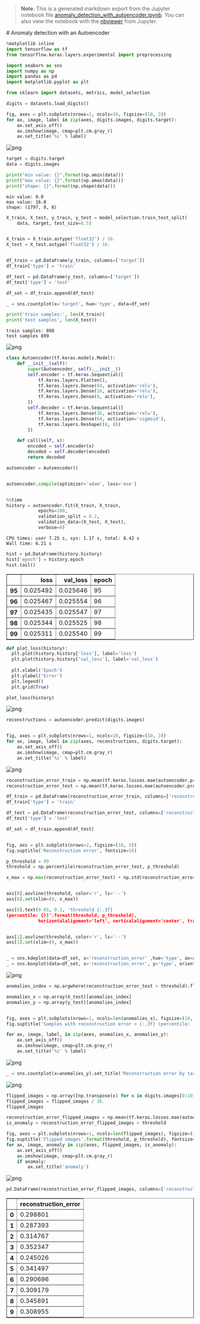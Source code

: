 >**Note**: This is a generated markdown export from the Jupyter notebook file [anomaly_detection_with_autoencoder.ipynb](anomaly_detection_with_autoencoder.ipynb).
>You can also view the notebook with the [nbviewer](https://nbviewer.jupyter.org/github/rueedlinger/machine-learning-snippets/blob/master/notebooks/unsupervised/neural_net/anomaly_detection_with_autoencoder.ipynb) from Jupyter. 

# Anomaly detection with an Autoencoder


```python
%matplotlib inline
import tensorflow as tf
from tensorflow.keras.layers.experimental import preprocessing

import seaborn as sns
import numpy as np
import pandas as pd
import matplotlib.pyplot as plt

from sklearn import datasets, metrics, model_selection
```


```python
digits = datasets.load_digits()

fig, axes = plt.subplots(nrows=1, ncols=10, figsize=(10, 3))
for ax, image, label in zip(axes, digits.images, digits.target):
    ax.set_axis_off()
    ax.imshow(image, cmap=plt.cm.gray_r)
    ax.set_title('%i' % label)
```


    
![png](anomaly_detection_with_autoencoder_files/anomaly_detection_with_autoencoder_2_0.png)
    



```python
target = digits.target
data = digits.images

print("min value: {}".format(np.amin(data)))
print("max value: {}".format(np.amax(data)))
print("shape: {}".format(np.shape(data)))
```

    min value: 0.0
    max value: 16.0
    shape: (1797, 8, 8)



```python
X_train, X_test, y_train, y_test = model_selection.train_test_split(
    data, target, test_size=0.5)


X_train = X_train.astype('float32') / 16.
X_test = X_test.astype('float32') / 16.


df_train = pd.DataFrame(y_train, columns=['target'])
df_train['type'] = 'train'

df_test = pd.DataFrame(y_test, columns=['target'])
df_test['type'] = 'test'

df_set = df_train.append(df_test)

_ = sns.countplot(x='target', hue='type', data=df_set)     

print('train samples:', len(X_train))
print('test samples', len(X_test))
```

    train samples: 898
    test samples 899



    
![png](anomaly_detection_with_autoencoder_files/anomaly_detection_with_autoencoder_4_1.png)
    



```python
class Autoencoder(tf.keras.models.Model):
    def __init__(self):
        super(Autoencoder, self).__init__()
        self.encoder = tf.keras.Sequential([
            tf.keras.layers.Flatten(),
            tf.keras.layers.Dense(64, activation='relu'),
            tf.keras.layers.Dense(16, activation='relu'),
            tf.keras.layers.Dense(8, activation='relu'),
        ])
        self.decoder = tf.keras.Sequential([
            tf.keras.layers.Dense(16, activation='relu'),
            tf.keras.layers.Dense(64, activation='sigmoid'),
            tf.keras.layers.Reshape((8, 8))
        ])

    def call(self, x):
        encoded = self.encoder(x)
        decoded = self.decoder(encoded)
        return decoded

autoencoder = Autoencoder()


autoencoder.compile(optimizer='adam', loss='mse')



```


```python
%%time
history = autoencoder.fit(X_train, X_train,
            epochs=100,
            validation_split = 0.2,
            validation_data=(X_test, X_test),
            verbose=0)

```

    CPU times: user 7.25 s, sys: 1.17 s, total: 8.42 s
    Wall time: 6.21 s



```python
hist = pd.DataFrame(history.history)
hist['epoch'] = history.epoch
hist.tail()
```




<div>
<table border="1" class="dataframe">
  <thead>
    <tr style="text-align: right;">
      <th></th>
      <th>loss</th>
      <th>val_loss</th>
      <th>epoch</th>
    </tr>
  </thead>
  <tbody>
    <tr>
      <th>95</th>
      <td>0.025492</td>
      <td>0.025646</td>
      <td>95</td>
    </tr>
    <tr>
      <th>96</th>
      <td>0.025467</td>
      <td>0.025554</td>
      <td>96</td>
    </tr>
    <tr>
      <th>97</th>
      <td>0.025435</td>
      <td>0.025547</td>
      <td>97</td>
    </tr>
    <tr>
      <th>98</th>
      <td>0.025344</td>
      <td>0.025525</td>
      <td>98</td>
    </tr>
    <tr>
      <th>99</th>
      <td>0.025311</td>
      <td>0.025540</td>
      <td>99</td>
    </tr>
  </tbody>
</table>
</div>




```python
def plot_loss(history):
  plt.plot(history.history['loss'], label='loss')
  plt.plot(history.history['val_loss'], label='val_loss')
  
  plt.xlabel('Epoch')
  plt.ylabel('Error')
  plt.legend()
  plt.grid(True)

plot_loss(history)
```


    
![png](anomaly_detection_with_autoencoder_files/anomaly_detection_with_autoencoder_8_0.png)
    



```python
reconstructions = autoencoder.predict(digits.images)


fig, axes = plt.subplots(nrows=1, ncols=10, figsize=(10, 3))
for ax, image, label in zip(axes, reconstructions, digits.target):
    ax.set_axis_off()
    ax.imshow(image, cmap=plt.cm.gray_r)
    ax.set_title('%i' % label)
```


    
![png](anomaly_detection_with_autoencoder_files/anomaly_detection_with_autoencoder_9_0.png)
    



```python
reconstruction_error_train = np.mean(tf.keras.losses.mae(autoencoder.predict(X_train), X_train), axis=-1)
reconstruction_error_test = np.mean(tf.keras.losses.mae(autoencoder.predict(X_test), X_test), axis=-1)

df_train = pd.DataFrame(reconstruction_error_train, columns=['reconstruction_error'])
df_train['type'] = 'train'

df_test = pd.DataFrame(reconstruction_error_test, columns=['reconstruction_error'])
df_test['type'] = 'test'

df_set = df_train.append(df_test)


fig, axs = plt.subplots(nrows=2, figsize=(10, 5))
fig.suptitle('Reconstruction error', fontsize=16)

p_threshold = 99
threshold = np.percentile(reconstruction_error_test, p_threshold)

x_max = np.max(reconstruction_error_test) + np.std(reconstruction_error_test)


axs[0].axvline(threshold, color='r', ls='--')
axs[0].set(xlim=(0, x_max))

axs[0].text(0.85, 0.2, 'threshold {:.3f}
(percentile: {})'.format(threshold, p_threshold), 
            horizontalalignment='left', verticalalignment='center', transform=axs[0].transAxes)


axs[1].axvline(threshold, color='r', ls='--')
axs[1].set(xlim=(0, x_max))


_ = sns.kdeplot(data=df_set, x='reconstruction_error' ,hue='type', ax=axs[0])
_ = sns.boxplot(data=df_set, x='reconstruction_error', y='type', orient='h', ax=axs[1])


```


    
![png](anomaly_detection_with_autoencoder_files/anomaly_detection_with_autoencoder_10_0.png)
    



```python
anomalies_index = np.argwhere(reconstruction_error_test > threshold).flatten()

anomalies_x = np.array(X_test)[anomalies_index] 
anomalies_y = np.array(y_test)[anomalies_index] 


fig, axes = plt.subplots(nrows=1, ncols=len(anomalies_x), figsize=(10, 3))
fig.suptitle('Samples with reconstruction error > {:.3f} (percentile: {})'.format(threshold, p_threshold), fontsize=16)

for ax, image, label, in zip(axes, anomalies_x, anomalies_y):
    ax.set_axis_off()
    ax.imshow(image, cmap=plt.cm.gray_r)
    ax.set_title('%i' % label)

```


    
![png](anomaly_detection_with_autoencoder_files/anomaly_detection_with_autoencoder_11_0.png)
    



```python
_ = sns.countplot(x=anomalies_y).set_title('Reconstruction error by target')     
```


    
![png](anomaly_detection_with_autoencoder_files/anomaly_detection_with_autoencoder_12_0.png)
    



```python
flipped_images = np.array([np.transpose(x) for x in digits.images[0:10]])
flipped_images = flipped_images / 16.
flipped_images

reconstruction_error_flipped_images = np.mean(tf.keras.losses.mae(autoencoder.predict(flipped_images), flipped_images), axis=-1) 
is_anomaly = reconstruction_error_flipped_images > threshold
```


```python
fig, axes = plt.subplots(nrows=1, ncols=len(flipped_images), figsize=(10, 2))
fig.suptitle('Flipped images'.format(threshold, p_threshold), fontsize=16)
for ax, image, anomaly in zip(axes, flipped_images, is_anomaly):
    ax.set_axis_off()
    ax.imshow(image, cmap=plt.cm.gray_r)
    if anomaly:
        ax.set_title('anomaly')
```


    
![png](anomaly_detection_with_autoencoder_files/anomaly_detection_with_autoencoder_14_0.png)
    



```python
pd.DataFrame(reconstruction_error_flipped_images, columns=['reconstruction_error'])
```




<div>
<table border="1" class="dataframe">
  <thead>
    <tr style="text-align: right;">
      <th></th>
      <th>reconstruction_error</th>
    </tr>
  </thead>
  <tbody>
    <tr>
      <th>0</th>
      <td>0.298801</td>
    </tr>
    <tr>
      <th>1</th>
      <td>0.287393</td>
    </tr>
    <tr>
      <th>2</th>
      <td>0.314767</td>
    </tr>
    <tr>
      <th>3</th>
      <td>0.352347</td>
    </tr>
    <tr>
      <th>4</th>
      <td>0.245026</td>
    </tr>
    <tr>
      <th>5</th>
      <td>0.341497</td>
    </tr>
    <tr>
      <th>6</th>
      <td>0.290696</td>
    </tr>
    <tr>
      <th>7</th>
      <td>0.309179</td>
    </tr>
    <tr>
      <th>8</th>
      <td>0.345891</td>
    </tr>
    <tr>
      <th>9</th>
      <td>0.308955</td>
    </tr>
  </tbody>
</table>
</div>
